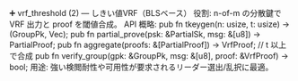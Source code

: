 ➕ vrf_threshold (2) — しきい値VRF（BLSベース）
役割: n-of-m の分散鍵で VRF 出力と proof を閾値合成。
API 概略:
pub fn tkeygen(n: usize, t: usize) -> (GroupPk, Vec<PartialSk>);
pub fn partial_prove(psk: &PartialSk, msg: &[u8]) -> PartialProof;
pub fn aggregate(proofs: &[PartialProof]) -> VrfProof;   // t 以上で合成
pub fn verify_group(gpk: &GroupPk, msg: &[u8], proof: &VrfProof) -> bool;
用途: 強い検閲耐性や可用性が要求されるリーダー選出/乱択に最適。